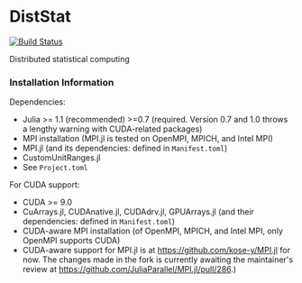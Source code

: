 # DistStat

[![Build Status](https://travis-ci.com/kose-y/DistStat.jl.svg?branch=master)](https://travis-ci.com/kose-y/DistStat.jl)

Distributed statistical computing


### Installation Information

Dependencies:
- Julia >= 1.1 (recommended) >=0.7 (required. Version 0.7 and 1.0 throws a lengthy warning with CUDA-related packages)
- MPI installation (MPI.jl is tested on OpenMPI, MPICH, and Intel MPI)
- MPI.jl (and its dependencies: defined in `Manifest.toml`)
- CustomUnitRanges.jl
- See `Project.toml`

For CUDA support:
- CUDA >= 9.0
- CuArrays.jl, CUDAnative.jl, CUDAdrv.jl, GPUArrays.jl (and their dependencies: defined in `Manifest.toml`)
- CUDA-aware MPI installation (of OpenMPI, MPICH, and Intel MPI, only OpenMPI supports CUDA)
- CUDA-aware support for MPI.jl is at https://github.com/kose-y/MPI.jl for now. The changes made in the fork is currently awaiting the maintainer's review at https://github.com/JuliaParallel/MPI.jl/pull/286.)
